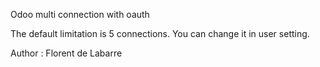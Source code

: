 Odoo multi connection with oauth

The default limitation is 5 connections. You can change it in user setting.

Author : Florent de Labarre
